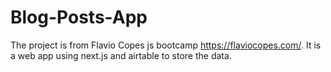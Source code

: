 # Blog-Posts-App
The project is from Flavio Copes js bootcamp https://flaviocopes.com/. It is a web app using next.js and airtable to store the data.
